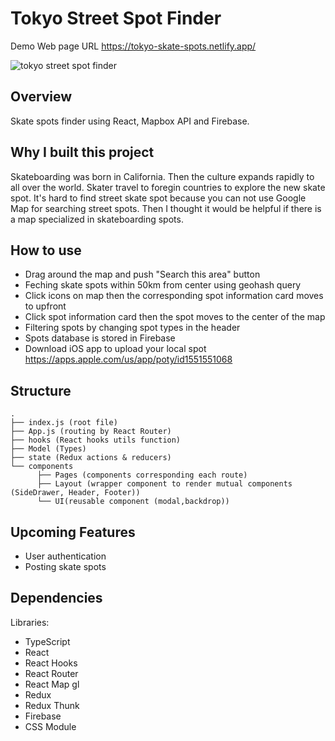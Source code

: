 # Tokyo Street Spot Finder

Demo Web page URL https://tokyo-skate-spots.netlify.app/

![tokyo street spot finder](https://github.com/yusukeyoshino/portfolio/blob/master/src/images/ezgif.com-gif-maker.gif?raw=true)<br/>



## Overview

Skate spots finder using React, Mapbox API and Firebase.

## Why I built this project

Skateboarding was born in California. Then the culture expands rapidly to all over the world.
Skater travel to foregin countries to explore the new skate spot.
It's hard to find street skate spot because you can not use Google Map for searching street spots.
Then I thought it would be helpful if there is a map specialized in skateboarding spots.


## How to use
- Drag around the map and push "Search this area" button
- Feching skate spots within 50km from center using geohash query
- Click icons on map then the corresponding spot information card  moves to upfront
- Click spot information card then the spot moves to the center of the map
- Filtering spots by changing spot types in the header
- Spots database is stored in Firebase
- Download iOS app to upload your local spot https://apps.apple.com/us/app/poty/id1551551068

## Structure
    .
    ├── index.js (root file) 
    ├── App.js (routing by React Router)
    ├── hooks (React hooks utils function)
    ├── Model (Types)
    ├── state (Redux actions & reducers)
    └── components 
          ├── Pages (components corresponding each route)
          ├── Layout (wrapper component to render mutual components (SideDrawer, Header, Footer))
          └── UI(reusable component (modal,backdrop))
 
## Upcoming Features
- User authentication
- Posting skate spots


## Dependencies
Libraries:
- TypeScript
- React
- React Hooks
- React Router
- React Map gl
- Redux
- Redux Thunk
- Firebase
- CSS Module
